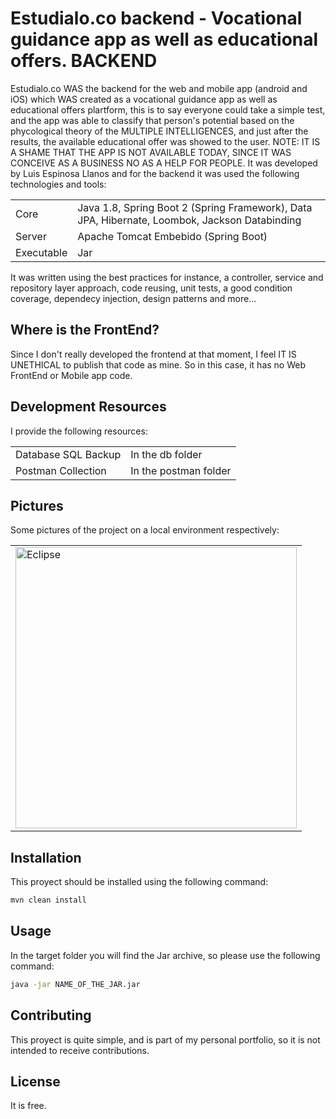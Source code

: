 # Estudialo.co backend - Vocational guidance app as well as educational offers. BACKEND

Estudialo.co WAS the backend for the web and mobile app (android and iOS) which WAS created as a vocational guidance app as well as
educational offers plartform, this is to say everyone could take a simple test, and the app was able to classify that person's potential
based on the phycological theory of the MULTIPLE INTELLIGENCES, and just after the results, the available educational offer was
showed to the user. 
NOTE: IT IS A SHAME THAT THE APP IS NOT AVAILABLE TODAY, SINCE IT WAS CONCEIVE AS A BUSINESS NO AS A HELP FOR PEOPLE.
It was developed by Luis Espinosa Llanos and for the backend it was used the following technologies and tools: 

<table style="width:100%">
  <tr>
    <td>
  	Core	
    </td>
    <td>
  	Java 1.8, Spring Boot 2 (Spring Framework), Data JPA, Hibernate, Loombok, Jackson Databinding
    </td>
  </tr>
  <tr>
    <td>
  	Server	
    </td>
    <td>
  	Apache Tomcat Embebido (Spring Boot)
    </td>
  </tr>
  <tr>
    <td>
  	Executable	
    </td>
    <td>
  	Jar
    </td>
  </tr>
</table>

It was written using the best practices for instance, a controller, service and repository layer approach, code reusing, unit tests, 
a good condition coverage, dependecy injection, design patterns and more... 

## Where is the FrontEnd?
Since I don't really developed the frontend at that moment, I feel IT IS UNETHICAL to publish that code as mine. 
So in this case, it has no Web FrontEnd or Mobile app code.


## Development Resources
I provide the following resources:

<table style="width:100%">
  <tr>
    <td>
  	Database SQL Backup	
    </td>
    <td>
	In the db folder
    </td>
  </tr>
  <tr>
    <td>
  	Postman Collection	
    </td>
    <td>
	In the postman folder
    </td>
  </tr>
</table>




## Pictures
Some pictures of the project on a local environment respectively:

<table style="width:100%">
  <tr>
    <td>
  		<img width="450" alt="Eclipse" src="https://user-images.githubusercontent.com/56041525/166122572-f62eccaa-6882-47c9-9753-7560a3a0ceee.png">
	  </td>
  </tr>
</table>

## Installation

This proyect should be installed using the following command:
```bash
mvn clean install
```

## Usage
In the target folder you will find the Jar archive, so please use the following command:

```bash
java -jar NAME_OF_THE_JAR.jar
```

## Contributing
This proyect is quite simple, and is part of my personal portfolio, so it is not intended to receive contributions.


## License
It is free.
